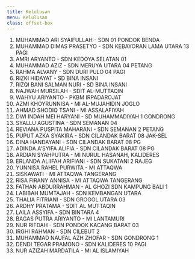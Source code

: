 ```yaml
---
title: Kelulusan
menu: Kelulusan
class: offset-box
---
```


1. MUHAMMAD ARI SYAIFULLAH - SDN 01 PONDOK BENDA
2. MUHAMMAD DIMAS PRASETYO - SDN KEBAYORAN LAMA UTARA 13 PAGI
3. AMRI ARYANTO	- SDN KEDOYA SELATAN 01
4. MUHAMMAD AZIZ - SDN MERUYA UTARA 04 PETANG
5. RAHMA ALVANY	- SDN DURI PULO 04 PAGI
6. RIZKI HIDAYAT	- SD BINA INSANI
7. RIZQI BANI SALMAN NURI	- SD BINA INSANI
8. NAJWAH MURSILAH	- SDIT AL-MUTTAQIN
9. WAHYU ARIYANTO	- PKBM IRPADAROJAT
10. AZMI KHOYRUNNISA	- MI AL-MUJAHIDIN JOGLO
11. AHMAD SHODIQ TSANI	- MI ASSALAFIYAH
12. DWI INDAH MEI HARYANI	- SD MUHAMMADIYAH 1 GONDRONG
13. SYALLU AGUSTINA	- SDN SEMANAN 04
14. REVIANA PUSPITA MAHARANI	- SDN SEMANAN 2 PETANG
15. PUPUT AZKA SYAKIRA	- SDN CILANDAK BARAT 08 JAK-SEL
16. DINA HANDAYANI	- SDN CILANDAK BARAT 08 PG
17. ADINDA A'SYIFA ALIFIA	- SDN CILANDAK BARAT 08 PG
18. ARDIAN SYAHPUTRA	- MI NURUL HASANAH, KALIDERES
19. ERLANDA ALIIFAH ARIFIANI	- SDN SUKATANI 2 RAJEG
20. YUNNISA RAHEL PURWITA	- MI ATTAQWA
21. SISKAWATI	- MI ATTAQWA TANGERANG
22. RISA FIRANY ANNISA	- MI ATTAQWA TANGERANG
23. FATHAN ABDURRAHMAN - AL GHOZI	SDN KAMPUNG BALI 1
24. LABIBAH MUMTAJAH	- SDN KEMBANGAN UTARA 
25. THALIA FITRIANI	- SDN GROGOL UTARA 03
26. ARDHY PRATAMA	- SDIT AL MUTTAQIN
27. LAILA ASSYIFA	- SDN BINTARA 4
28. BAGAS PUTRA ARIYANTO	- MI LANTAMURI
29. NUR RIFDAH	- SDN PONDOK KACANG BARAT 03
30. IRGHI RAHMAN	- SDN CILEBUT 2
31. MUHAMMAD NAUFAL AZH ZHOFAR	- SDN GONDRONG 1
32. DENDI TEGAR PRAMONO	- SDN KALIDERES 10 PAGI
33. NUR AZIZAH MARDATILA - MI AL ISLAMIYAH
